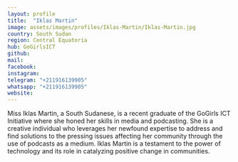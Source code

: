 ```yaml
---
layout: profile
title:  "Iklas Martin"
image: assets/images/profiles/Iklas-Martin/Iklas-Martin.jpg
country: South Sudan
region: Central Equatoria
hub: GoGirlsICT
github:
mail:
facebook: 
instagram: 
telegram: "+211916139905"
whatsapp: "+211916139905"
website:
---
```


Miss Iklas Martin, a South Sudanese, is a recent graduate of the GoGirls ICT Initiative where she honed her skills in media and podcasting. She is a creative individual who leverages her newfound expertise to address and find solutions to the pressing issues affecting her community through the use of podcasts as a medium. Iklas Martin is a testament to the power of technology and its role in catalyzing positive change in communities.